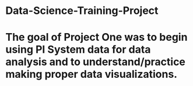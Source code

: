 # Data-Science-Training-Project
# The goal of Project One was to begin using PI System data for data analysis and to understand/practice making proper data visualizations.
